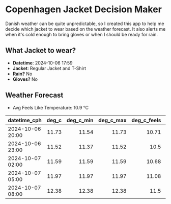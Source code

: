 
# Copenhagen Jacket Decision Maker

Danish weather can be quite unpredictable, so I created this app to help me decide which jacket to wear based on the weather forecast. 
It also alerts me when it's cold enough to bring gloves or when I should be ready for rain.

## What Jacket to wear?

- **Datetime**: 2024-10-06 17:59
- **Jacket**: Regular Jacket and T-Shirt
- **Rain?** No
- **Gloves?** No

## Weather Forecast
- Avg Feels Like Temperature: 10.9 °C

| datetime_cph     |   deg_c |   deg_c_min |   deg_c_max |   deg_c_feels | weather   | wind   | rain   |
|:-----------------|--------:|------------:|------------:|--------------:|:----------|:-------|:-------|
| 2024-10-06 20:00 |   11.73 |       11.54 |       11.73 |         10.71 | Clouds    | Low    | None   |
| 2024-10-06 23:00 |   11.52 |       11.37 |       11.52 |         10.5  | Clear     | Low    | None   |
| 2024-10-07 02:00 |   11.59 |       11.59 |       11.59 |         10.68 | Clear     | Medium | None   |
| 2024-10-07 05:00 |   11.97 |       11.97 |       11.97 |         11.08 | Clouds    | Medium | None   |
| 2024-10-07 08:00 |   12.38 |       12.38 |       12.38 |         11.5  | Clouds    | Medium | None   |
        